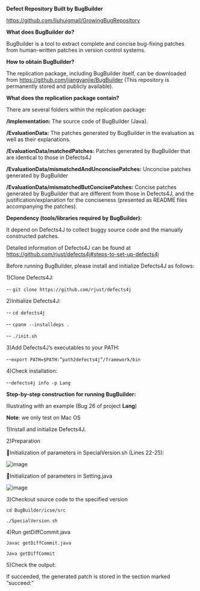 **Defect Repository Built by BugBuilder**

https://github.com/liuhuigmail/GrowingBugRepository

**What does BugBuilder do?**

BugBuilder is a tool to extract complete and concise bug-fixing patches from human-written patches in version control systems. 

**How to obtain BugBuilder?**

The replication package, including BugBuilder itself, can be downloaded from https://github.com/jiangyanjie/BugBuilder (This repository is permanently stored and publicly available).

**What does the replication package contain?**

There are several folders within the replication package:

**/Implementation:** The source code of BugBuilder (Java).

**/EvaluationData:** The patches generated by BugBuilder in the evaluation as well as their explanations.

**/EvaluationData/matchedPatches:** Patches generated by BugBuilder that are identical to those in Defects4J

**/EvaluationData/mismatchedAndUnconcisePatches:** Unconcise patches generated by BugBuilder

**/EvaluationData/mismatchedButConcisePatches:** Concise patches generated by BugBuilder that are different from those in Defects4J, and the justification/explanation for the conciseness (presented as README files accompanying the patches).

**Dependency (tools/libraries required by BugBuilder):**

It depend on Defects4J to collect buggy source code and the manually constructed patches.

Detailed information of Defects4J can be found at https://github.com/rjust/defects4j#steps-to-set-up-defects4j

 Before running BugBuilder, please install and initialize Defects4J as follows:
 
1)Clone Defects4J:

-- `git clone https://github.com/rjust/defects4j`

2)Initialize Defects4J:

   -- `cd defects4j` 
   
   -- `cpanm --installdeps .`
   
   -- `./init.sh `
   
3)Add Defects4J’s executables to your PATH:

   --`export PATH=$PATH:”path2defects4j”/framework/bin`
   
4)Check installation:

   --`defects4j info -p Lang`

**Step-by-step construction for running BugBuilder:**

Illustrating with an example (Bug 26 of project **Lang**) 

**Note**: we only test on Mac OS

1)Install and initialize Defects4J.

2)Preparation

   Initialization of parameters in SpecialVersion.sh (Lines 22-25): 
   
   ![image](https://github.com/jiangyanjie/BugBuilder/blob/main/GeneralDocumentation/sh.png)
   
   Initialization of parameters in Setting.java
   
   ![image](https://github.com/jiangyanjie/BugBuilder/blob/main/GeneralDocumentation/setting.png)
  
  3)Checkout source code to the specified version
  
`cd BugBuilder/icse/src`

`./SpecialVersion.sh`

4)Run getDiffCommit.java

`Javac getDiffCommit.java`

`Java getDiffCommit`

5)Check the output:

If succeeded, the generated patch is stored in the section marked “succeed:”
   
